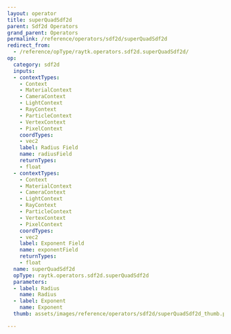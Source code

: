 ```yaml
---
layout: operator
title: superQuadSdf2d
parent: Sdf2d Operators
grand_parent: Operators
permalink: /reference/operators/sdf2d/superQuadSdf2d
redirect_from:
  - /reference/opType/raytk.operators.sdf2d.superQuadSdf2d/
op:
  category: sdf2d
  inputs:
  - contextTypes:
    - Context
    - MaterialContext
    - CameraContext
    - LightContext
    - RayContext
    - ParticleContext
    - VertexContext
    - PixelContext
    coordTypes:
    - vec2
    label: Radius Field
    name: radiusField
    returnTypes:
    - float
  - contextTypes:
    - Context
    - MaterialContext
    - CameraContext
    - LightContext
    - RayContext
    - ParticleContext
    - VertexContext
    - PixelContext
    coordTypes:
    - vec2
    label: Exponent Field
    name: exponentField
    returnTypes:
    - float
  name: superQuadSdf2d
  opType: raytk.operators.sdf2d.superQuadSdf2d
  parameters:
  - label: Radius
    name: Radius
  - label: Exponent
    name: Exponent
  thumb: assets/images/reference/operators/sdf2d/superQuadSdf2d_thumb.png

---
```

